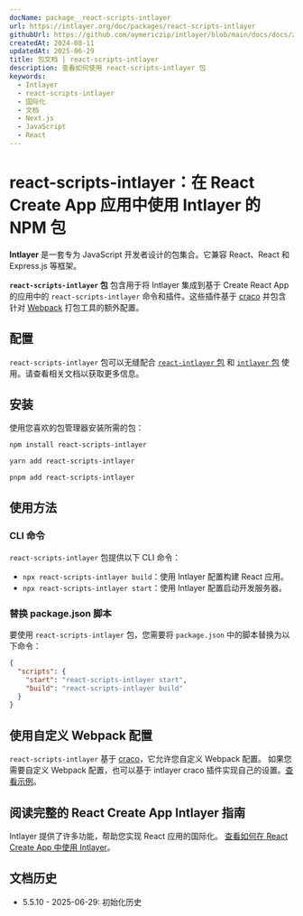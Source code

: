 ```yaml
---
docName: package__react-scripts-intlayer
url: https://intlayer.org/doc/packages/react-scripts-intlayer
githubUrl: https://github.com/aymericzip/intlayer/blob/main/docs/docs/zh/packages/react-scripts-intlayer/index.md
createdAt: 2024-08-11
updatedAt: 2025-06-29
title: 包文档 | react-scripts-intlayer
description: 查看如何使用 react-scripts-intlayer 包
keywords:
  - Intlayer
  - react-scripts-intlayer
  - 国际化
  - 文档
  - Next.js
  - JavaScript
  - React
---
```


# react-scripts-intlayer：在 React Create App 应用中使用 Intlayer 的 NPM 包

**Intlayer** 是一套专为 JavaScript 开发者设计的包集合。它兼容 React、React 和 Express.js 等框架。

**`react-scripts-intlayer` 包** 包含用于将 Intlayer 集成到基于 Create React App 的应用中的 `react-scripts-intlayer` 命令和插件。这些插件基于 [craco](https://craco.js.org/) 并包含针对 [Webpack](https://webpack.js.org/) 打包工具的额外配置。

## 配置

`react-scripts-intlayer` 包可以无缝配合 [`react-intlayer` 包](https://github.com/aymericzip/intlayer/blob/main/docs/docs/zh/packages/react-intlayer/index.md) 和 [`intlayer` 包](https://github.com/aymericzip/intlayer/blob/main/docs/docs/zh/packages/intlayer/index.md) 使用。请查看相关文档以获取更多信息。

## 安装

使用您喜欢的包管理器安装所需的包：

```bash packageManager="npm"
npm install react-scripts-intlayer
```

```bash packageManager="yarn"
yarn add react-scripts-intlayer
```

```bash packageManager="pnpm"
pnpm add react-scripts-intlayer
```

## 使用方法

### CLI 命令

`react-scripts-intlayer` 包提供以下 CLI 命令：

- `npx react-scripts-intlayer build`：使用 Intlayer 配置构建 React 应用。
- `npx react-scripts-intlayer start`：使用 Intlayer 配置启动开发服务器。

### 替换 package.json 脚本

要使用 `react-scripts-intlayer` 包，您需要将 `package.json` 中的脚本替换为以下命令：

```json fileName="package.json"
{
  "scripts": {
    "start": "react-scripts-intlayer start",
    "build": "react-scripts-intlayer build"
  }
}
```

## 使用自定义 Webpack 配置

`react-scripts-intlayer` 基于 [craco](https://craco.js.org/)，它允许您自定义 Webpack 配置。
如果您需要自定义 Webpack 配置，也可以基于 intlayer craco 插件实现自己的设置。[查看示例](https://github.com/aymericzip/intlayer/blob/main/examples/react-app/craco.config.js)。

## 阅读完整的 React Create App Intlayer 指南

Intlayer 提供了许多功能，帮助您实现 React 应用的国际化。
[查看如何在 React Create App 中使用 Intlayer](https://github.com/aymericzip/intlayer/blob/main/docs/docs/zh/intlayer_with_create_react_app.md)。

## 文档历史

- 5.5.10 - 2025-06-29: 初始化历史
